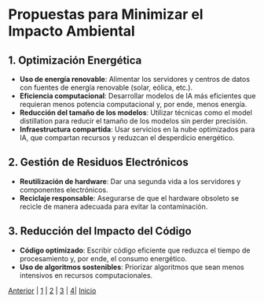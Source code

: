 # Propuestas para Minimizar el Impacto Ambiental

## 1. Optimización Energética
- **Uso de energía renovable**: Alimentar los servidores y centros de datos con fuentes de energía renovable (solar, eólica, etc.).
- **Eficiencia computacional**: Desarrollar modelos de IA más eficientes que requieran menos potencia computacional y, por ende, menos energía.
- **Reducción del tamaño de los modelos**: Utilizar técnicas como el model distillation para reducir el tamaño de los modelos sin perder precisión.
- **Infraestructura compartida**: Usar servicios en la nube optimizados para IA, que compartan recursos y reduzcan el desperdicio energético.

## 2. Gestión de Residuos Electrónicos
- **Reutilización de hardware**: Dar una segunda vida a los servidores y componentes electrónicos.
- **Reciclaje responsable**: Asegurarse de que el hardware obsoleto se recicle de manera adecuada para evitar la contaminación.

## 3. Reducción del Impacto del Código
- **Código optimizado**: Escribir código eficiente que reduzca el tiempo de procesamiento y, por ende, el consumo energético.
- **Uso de algoritmos sostenibles**: Priorizar algoritmos que sean menos intensivos en recursos computacionales.

  
[Anterior](Impacto_ambiental4.md) | [1](Las_aplicaciones_de_la_IA4.md) | [2](inpacto_en_el_sector4.md) | [3](Impacto_ambiental4.md) | [4](Propostes_per_minimitzar_els_impactes_ambientals4.md)| [Inicio](Propostes_per_minimitzar_els_impactes_ambientals4.md)
